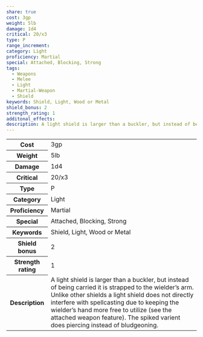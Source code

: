 ```yaml
---
share: true
cost: 3gp
weight: 5lb
damage: 1d4
critical: 20/x3
type: P
range_increment: 
category: Light
proficiency: Martial
special: Attached, Blocking, Strong
tags:
  - Weapons
  - Melee
  - Light
  - Martial-Weapon
  - Shield
keywords: Shield, Light, Wood or Metal
shield_bonus: 2
strength_rating: 1
additonal_effects: 
description: A light shield is larger than a buckler, but instead of being carried it is strapped to the wielder’s arm. Unlike other shields a light shield does not directly interfere with spellcasting due to keeping the wielder’s hand more free to utilize (see the attached weapon feature). The spiked varient does piercing instead of bludgeoning.
---
```

<p><span dir="ltr" style="overflow-x: auto;"><table><tbody><tr><th dir="ltr">Cost</th><td dir="ltr">3gp</td></tr><tr><th dir="ltr">Weight</th><td dir="ltr">5lb</td></tr><tr><th dir="ltr">Damage</th><td dir="ltr">1d4</td></tr><tr><th dir="ltr">Critical</th><td dir="ltr">20/x3</td></tr><tr><th dir="ltr">Type</th><td dir="ltr">P</td></tr><tr><th dir="ltr">Category</th><td dir="ltr">Light</td></tr><tr><th dir="ltr">Proficiency</th><td dir="ltr">Martial</td></tr><tr><th dir="ltr">Special</th><td dir="ltr">Attached, Blocking, Strong</td></tr><tr><th dir="ltr">Keywords</th><td dir="ltr">Shield, Light, Wood or Metal</td></tr><tr><th dir="ltr">Shield bonus</th><td dir="auto">2</td></tr><tr><th dir="ltr">Strength rating</th><td dir="auto">1</td></tr><tr><th dir="ltr">Description</th><td dir="ltr">A light shield is larger than a buckler, but instead of being carried it is strapped to the wielder’s arm. Unlike other shields a light shield does not directly interfere with spellcasting due to keeping the wielder’s hand more free to utilize (see the attached weapon feature). The spiked varient does piercing instead of bludgeoning.</td></tr></tbody></table></span></p>